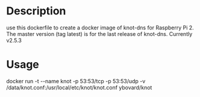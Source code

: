 # Description
use this dockerfile to create a docker image of knot-dns for Raspberry Pi 2. The master version (tag latest) is for the last release of knot-dns. Currently v2.5.3

# Usage
docker run -t --name knot -p 53:53/tcp -p 53:53/udp -v /data/knot.conf:/usr/local/etc/knot/knot.conf ybovard/knot
